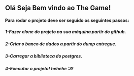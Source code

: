 <h2>Olá Seja Bem vindo ao <b>The Game!</b></h2>

<h4>Para rodar o projeto deve ser seguido os seguintes passos:</h4>
  
  <h5>1-Fazer clone do projeto na sua máquina partir do github.</h4>
  
  <h5>2-Criar o banco de dados a partir do dump entregue.</h5>
  
 <h5> 3-Carregar a biblioteca do postgres.<h4>
  
  <h5>4-Executar o projeto! hehehe :3!</h5>
